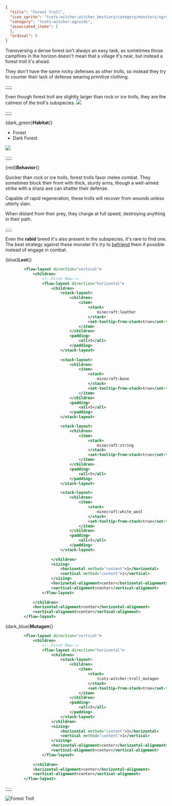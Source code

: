 ```json
{
  "title": "Forest Troll",
  "icon_sprite": "tcots-witcher:witcher_bestiary/category/monsters/ogroids/forest_troll",
  "category": "tcots-witcher:ogroids",
  "associated_items": [
  ],
  "ordinal": 6
}
```

Transversing a dense forest isn't always an easy task, as sometimes those campfires in the horizon doesn't mean 
that a village it's near, but instead a forest troll it's ahead.


They don't have the same rocky defenses as other trolls, so instead
they try to counter their lack of defense wearing primitive clothing.

;;;;;

Even though forest troll are slightly larger than rock or ice trolls, they are
the calmest of the troll's subspecies.
![](tcots-witcher:textures/gui/sprites/witcher_bestiary/entries/forest_troll/forest_troll_main.png,fit)

;;;;;

{dark_green}**Habitat**{}
- Forest
- Dark Forest

![](tcots-witcher:textures/gui/sprites/witcher_bestiary/entries/forest_troll/forest_troll_special.png,fit)

;;;;;

{red}**Behavior**{}

Quicker than rock or ice trolls, forest trolls favor melee combat.
They sometimes block their front with thick, sturdy arms, though a well-aimed strike with a sharp axe can shatter their defense. 

Capable of rapid regeneration, these trolls will recover from wounds unless utterly slain.

When distant from their prey, they charge at full speed, destroying anything in their path.

;;;;;

Even the __rabid__ breed it's also present in the subspecies, it's rare to find one.
The best strategy against these monster it's try to [befriend](^tcots-witcher:misc/befriending_troll) them if possible instead of 
engage in combat.

{blue}**Loot**{}
```xml owo-ui
        <flow-layout direction="vertical">
            <children>
                <!--First Row-->
                <flow-layout direction="horizontal">
                    <children>
                        <stack-layout>
                            <children>
                                <item>
                                    <stack>
                                        minecraft:leather
                                    </stack>
                                    <set-tooltip-from-stack>true</set-tooltip-from-stack>
                                </item>
                            </children>
                            <padding>
                                <all>5</all>
                            </padding>
                        </stack-layout>
                        
                        <stack-layout>
                            <children>
                                <item>
                                    <stack>
                                        minecraft:bone
                                    </stack>
                                    <set-tooltip-from-stack>true</set-tooltip-from-stack>
                                </item>
                            </children>
                            <padding>
                                <all>5</all>
                            </padding>
                        </stack-layout>

                        <stack-layout>
                            <children>
                                <item>
                                    <stack>
                                        minecraft:string
                                    </stack>
                                    <set-tooltip-from-stack>true</set-tooltip-from-stack>
                                </item>
                            </children>
                            <padding>
                                <all>5</all>
                            </padding>
                        </stack-layout>

                        <stack-layout>
                            <children>
                                <item>
                                    <stack>
                                        minecraft:white_wool
                                    </stack>
                                    <set-tooltip-from-stack>true</set-tooltip-from-stack>
                                </item>
                            </children>
                            <padding>
                                <all>5</all>
                            </padding>
                        </stack-layout>
                        
                    </children>
                    <sizing>
                        <horizontal method="content">1</horizontal>
                        <vertical method="content">1</vertical>
                    </sizing>
                    <horizontal-alignment>center</horizontal-alignment>
                    <vertical-alignment>center</vertical-alignment>
                </flow-layout>
                
            </children>
            <horizontal-alignment>center</horizontal-alignment>
            <vertical-alignment>center</vertical-alignment>
        </flow-layout>
```

{dark_blue}**Mutagen**{}
```xml owo-ui
        <flow-layout direction="vertical">
            <children>
                <!--First Row-->
                <flow-layout direction="horizontal">
                    <children>
                        <stack-layout>
                            <children>
                                <item>
                                    <stack>
                                        tcots-witcher:troll_mutagen
                                    </stack>
                                    <set-tooltip-from-stack>true</set-tooltip-from-stack>
                                </item>
                            </children>
                            <padding>
                                <all>5</all>
                            </padding>
                        </stack-layout>
                    </children>
                    <sizing>
                        <horizontal method="content">1</horizontal>
                        <vertical method="content">1</vertical>
                    </sizing>
                    <horizontal-alignment>center</horizontal-alignment>
                    <vertical-alignment>center</vertical-alignment>
                </flow-layout>
                
            </children>
            <horizontal-alignment>center</horizontal-alignment>
            <vertical-alignment>center</vertical-alignment>
        </flow-layout>
```

;;;;;




![Forest Troll](tcots-witcher:textures/gui/sprites/witcher_bestiary/entries/forest_troll/forest_troll_full.png,fit)